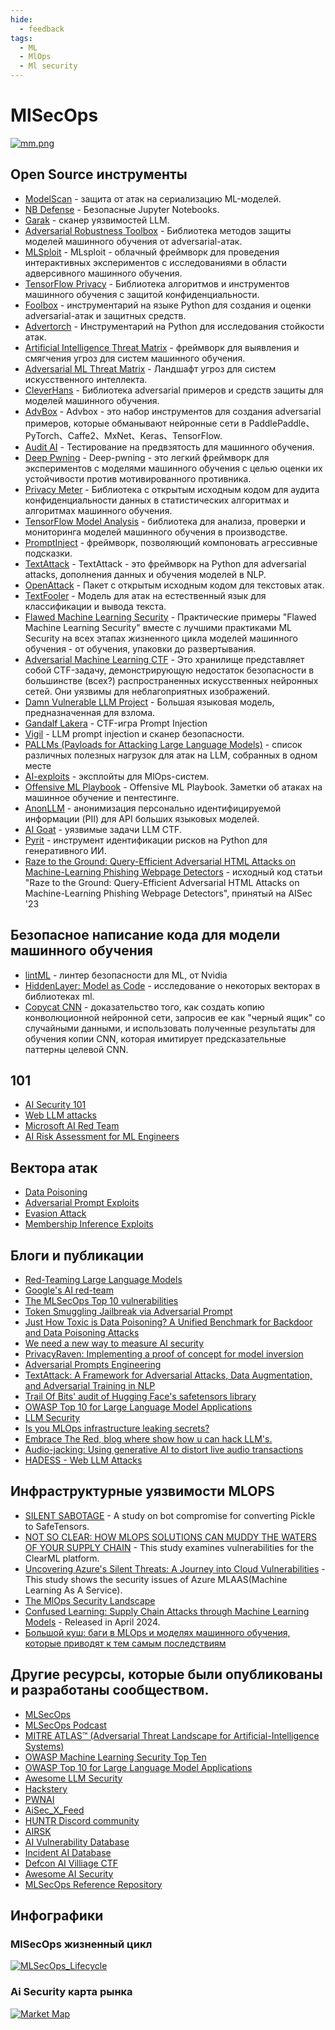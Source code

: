 ```yaml
---
hide:
  - feedback
tags:
  - ML
  - MlOps
  - Ml security
---
```

# **MlSecOps**

[![mm.png](https://i.postimg.cc/VL6C6tKF/mm.png)](https://postimg.cc/SjBs1nFX)

## **Open Source инструменты**

- [ModelScan](https://github.com/protectai/modelscan) - защита от атак на сериализацию ML-моделей.
- [NB Defense](https://nbdefense.ai) - Безопасные Jupyter Notebooks.
- [Garak](https://github.com/leondz/garak) - сканер уязвимостей LLM.
- [Adversarial Robustness Toolbox](https://github.com/IBM/adversarial-robustness-toolbox) - Библиотека методов защиты моделей машинного обучения от adversarial-атак.
- [MLSploit](https://github.com/mlsploit/) - MLsploit - облачный фреймворк для проведения интерактивных экспериментов с исследованиями в области адверсивного машинного обучения.
- [TensorFlow Privacy](https://github.com/tensorflow/privacy) - Библиотека алгоритмов и инструментов машинного обучения с защитой конфиденциальности.
- [Foolbox](https://github.com/bethgelab/foolbox) - инструментарий на языке Python для создания и оценки adversarial-атак и защитных средств.
- [Advertorch](https://github.com/BorealisAI/advertorch) - Инструментарий на Python для исследования стойкости атак. 
- [Artificial Intelligence Threat Matrix](https://collaborativeaicontrols.github.io/ATM/) - фреймворк для выявления и смягчения угроз для систем машинного обучения.
- [Adversarial ML Threat Matrix](https://github.com/mitre/advmlthreatmatrix) - Ландшафт угроз для систем искусственного интеллекта.
- [CleverHans](https://github.com/cleverhans-lab/cleverhans) - Библиотека adversarial примеров и средств защиты для моделей машинного обучения.
- [AdvBox](https://github.com/advboxes/AdvBox) - Advbox - это набор инструментов для создания adversarial примеров, которые обманывают нейронные сети в PaddlePaddle、PyTorch、Caffe2、MxNet、Keras、TensorFlow.
- [Audit AI](https://github.com/pymetrics/audit-ai) - Тестирование на предвзятость для машинного обучения.
- [Deep Pwning](https://github.com/cchio/deep-pwning) - Deep-pwning - это легкий фреймворк для экспериментов с моделями машинного обучения с целью оценки их устойчивости против мотивированного противника. 
- [Privacy Meter](https://github.com/privacytrustlab/ml_privacy_meter) - Библиотека с открытым исходным кодом для аудита конфиденциальности данных в статистических алгоритмах и алгоритмах машинного обучения.
- [TensorFlow Model Analysis](https://github.com/tensorflow/model-analysis) - библиотека для анализа, проверки и мониторинга моделей машинного обучения в производстве.
- [PromptInject](https://github.com/agencyenterprise/PromptInject) - фреймворк, позволяющий компоновать агрессивные подсказки.
- [TextAttack](https://github.com/QData/TextAttack) - TextAttack - это фреймворк на Python для adversarial attacks, дополнения данных и обучения моделей в NLP.
- [OpenAttack](https://github.com/thunlp/OpenAttack) - Пакет с открытым исходным кодом для текстовых атак.
- [TextFooler](https://github.com/jind11/TextFooler) - Модель для атак на естественный язык для классификации и вывода текста.
- [Flawed Machine Learning Security](https://github.com/EthicalML/fml-security) - Практические примеры "Flawed Machine Learning Security" вместе с лучшими практиками ML Security на всех этапах жизненного цикла моделей машинного обучения - от обучения, упаковки до развертывания.
- [Adversarial Machine Learning CTF](https://github.com/arturmiller/adversarial_ml_ctf) - Это хранилище представляет собой CTF-задачу, демонстрирующую недостаток безопасности в большинстве (всех?) распространенных искусственных нейронных сетей. Они уязвимы для неблагоприятных изображений.
- [Damn Vulnerable LLM Project](https://github.com/harishsg993010/DamnVulnerableLLMProject) - Большая языковая модель, предназначенная для взлома.
- [Gandalf Lakera](https://gandalf.lakera.ai/) - CTF-игра Prompt Injection
- [Vigil](https://github.com/deadbits/vigil-llm) - LLM prompt injection и сканер безопасности.
- [PALLMs (Payloads for Attacking Large Language Models)](https://github.com/mik0w/pallms) - список различных полезных нагрузок для атак на LLM, собранных в одном месте
- [AI-exploits](https://github.com/protectai/ai-exploits) - эксплойты для MlOps-систем. 
- [Offensive ML Playbook](https://wiki.offsecml.com/Welcome+to+the+Offensive+ML+Playbook) - Offensive ML Playbook. Заметки об атаках на машинное обучение и пентестинге.
- [AnonLLM](https://github.com/fsndzomga/anonLLM) - анонимизация персонально идентифицируемой информации (PII) для API больших языковых моделей.
- [AI Goat](https://github.com/dhammon/ai-goat) - уязвимые задачи LLM CTF.
- [Pyrit](https://github.com/Azure/PyRIT) - инструмент идентификации рисков на Python для генеративного ИИ.
- [Raze to the Ground: Query-Efficient Adversarial HTML Attacks on Machine-Learning Phishing Webpage Detectors](https://github.com/advmlphish/raze_to_the_ground_aisec23) - исходный код статьи "Raze to the Ground: Query-Efficient Adversarial HTML Attacks on Machine-Learning Phishing Webpage Detectors", принятый на AISec '23

## **Безопасное написание кода для модели машинного обучения**

- [lintML](https://github.com/JosephTLucas/lintML) - линтер безопасности для ML, от Nvidia
- [HiddenLayer: Model as Code](https://hiddenlayer.com/research/models-are-code/) - исследование о некоторых векторах в библиотеках ml.
- [Copycat CNN](https://github.com/jeiks/Stealing_DL_Models) - доказательство того, как создать копию конволюционной нейронной сети, запросив ее как "черный ящик" со случайными данными, и использовать полученные результаты для обучения копии CNN, которая имитирует предсказательные паттерны целевой CNN.

## **101**

- [AI Security 101](https://www.nightfall.ai/ai-security-101)
- [Web LLM attacks](https://portswigger.net/web-security/llm-attacks)
- [Microsoft AI Red Team](https://learn.microsoft.com/en-us/security/ai-red-team/)
- [AI Risk Assessment for ML Engineers](https://learn.microsoft.com/en-us/security/ai-red-team/ai-risk-assessment)

## **Вектора атак**

- [Data Poisoning](https://github.com/ch-shin/awesome-data-poisoning)
- [Adversarial Prompt Exploits](https://research.nccgroup.com/2022/12/05/exploring-prompt-injection-attacks)
- [Evasion Attack](https://blogs.rstudio.com/ai/posts/2020-05-15-model-inversion-attacks/)
- [Membership Inference Exploits](https://arxiv.org/abs/2103.07853)

## **Блоги и публикации**

- [Red-Teaming Large Language Models](https://huggingface.co/blog/red-teaming)
- [Google's AI red-team](https://blog.google/technology/safety-security/googles-ai-red-team-the-ethical-hackers-making-ai-safer/)
- [The MLSecOps Top 10 vulnerabilities](https://ethical.institute/security.html)
- [Token Smuggling Jailbreak via Adversarial Prompt](https://www.piratewires.com/p/gpt4-token-smuggling)
- [Just How Toxic is Data Poisoning? A Unified Benchmark for Backdoor and
Data Poisoning Attacks](https://arxiv.org/pdf/2006.12557.pdf)
- [We need a new way to measure AI security](https://blog.trailofbits.com/2023/03/14/ai-security-safety-audit-assurance-heidy-khlaaf-odd/)
- [PrivacyRaven: Implementing a proof of concept for model inversion](https://blog.trailofbits.com/2021/11/09/privacyraven-implementing-a-proof-of-concept-for-model-inversion/)
- [Adversarial Prompts Engineering](https://github.com/dair-ai/Prompt-Engineering-Guide/blob/main/guides/prompts-adversarial.md)
- [TextAttack: A Framework for Adversarial Attacks, Data Augmentation, and Adversarial Training in NLP](https://arxiv.org/abs/2005.05909)
- [Trail Of Bits' audit of Hugging Face's safetensors library](https://github.com/trailofbits/publications/blob/master/reviews/2023-03-eleutherai-huggingface-safetensors-securityreview.pdf)
- [OWASP Top 10 for Large Language Model Applications](https://owasp.org/www-project-top-10-for-large-language-model-applications/descriptions/)
- [LLM Security](https://llmsecurity.net/)
- [Is you MLOps infrastructure leaking secrets?](https://hackstery.com/2023/10/13/no-one-is-prefect-is-your-mlops-infrastructure-leaking-secrets/)
- [Embrace The Red, blog where show how u can hack LLM's.](https://embracethered.com/)
- [Audio-jacking: Using generative AI to distort live audio transactions](https://securityintelligence.com/posts/using-generative-ai-distort-live-audio-transactions/)
- [HADESS - Web LLM Attacks](https://hadess.io/web-llm-attacks/)

## **Инфраструктурные уязвимости MLOPS**

- [SILENT SABOTAGE](https://hiddenlayer.com/research/silent-sabotage/) - A study on bot compromise for converting Pickle to SafeTensors.
- [NOT SO CLEAR: HOW MLOPS SOLUTIONS CAN MUDDY THE WATERS OF YOUR SUPPLY CHAIN](https://hiddenlayer.com/research/not-so-clear-how-mlops-solutions-can-muddy-the-waters-of-your-supply-chain/) - This study examines vulnerabilities for the ClearML platform.
- [Uncovering Azure's Silent Threats: A Journey into Cloud Vulnerabilities](https://www.youtube.com/watch?v=tv8tei97Sv8) - This study shows the security issues of Azure MLAAS(Machine Learning As A Service).
- [The MlOps Security Landscape](https://hackstery.com/wp-content/uploads/2023/11/mlops_owasp_oslo_2023.pdf)
- [Confused Learning: Supply Chain Attacks through Machine Learning Models](https://blackhat.com/asia-24/briefings/schedule/#confused-learning-supply-chain-attacks-through-machine-learning-models-37794) - Released in April 2024.
- [Большой куш: баги в MLOps и моделях машинного обучения, которые приводят к тем самым последствиям](https://safecodeconf.ru/talks/4ca452e0bdd046b4a1df9ea70a55917d/?referer=/persons/673b871e46c34811866ee6a1c29756d0/)

## **Другие ресурсы, которые были опубликованы и разработаны сообществом.**

- [MLSecOps](https://mlsecops.com/)
- [MLSecOps Podcast](https://mlsecops.com/podcast)
- [MITRE ATLAS™ (Adversarial Threat Landscape for Artificial-Intelligence Systems)](https://atlas.mitre.org/)
- [OWASP Machine Learning Security Top Ten](https://owasp.org/www-project-machine-learning-security-top-10/)
- [OWASP Top 10 for Large Language Model Applications](https://owasp.org/www-project-top-10-for-large-language-model-applications/)
- [Awesome LLM Security](https://github.com/corca-ai/awesome-llm-security)
- [Hackstery](https://hackstery.com/)
- [PWNAI](https://t.me/pwnai)
- [AiSec_X_Feed](https://t.me/aisecnews)
- [HUNTR Discord community](https://discord.com/invite/GBmmty82CM)
- [AIRSK](https://airisk.io)
- [AI Vulnerability Database](https://avidml.org/)
- [Incident AI Database](https://incidentdatabase.ai/)
- [Defcon AI Villiage CTF](https://www.kaggle.com/competitions/ai-village-ctf/overview)
- [Awesome AI Security](https://github.com/ottosulin/awesome-ai-security)
- [MLSecOps Reference Repository](https://github.com/disesdi/mlsecops_references)

## **Инфографики**

### **MlSecOps жизненный цикл**

[![MLSecOps_Lifecycle](https://github.com/RiccardoBiosas/awesome-MLSecOps/assets/65150720/236cd3f4-bce8-4659-b43f-8d4002df65a5)](https://www.conf42.com/DevSecOps_2022_Eugene_Neelou_ai_introducing_mlsecops_for_software_20)


### **Ai Security карта рынка**

[![Market Map](https://i.postimg.cc/15ZxH0q9/marketmap.png)](https://menlovc.com/perspective/security-for-ai-genai-risks-and-the-emerging-startup-landscape/)


